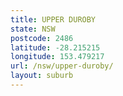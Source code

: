 ```yaml
---
title: UPPER DUROBY
state: NSW
postcode: 2486
latitude: -28.215215
longitude: 153.479217
url: /nsw/upper-duroby/
layout: suburb
---
```


